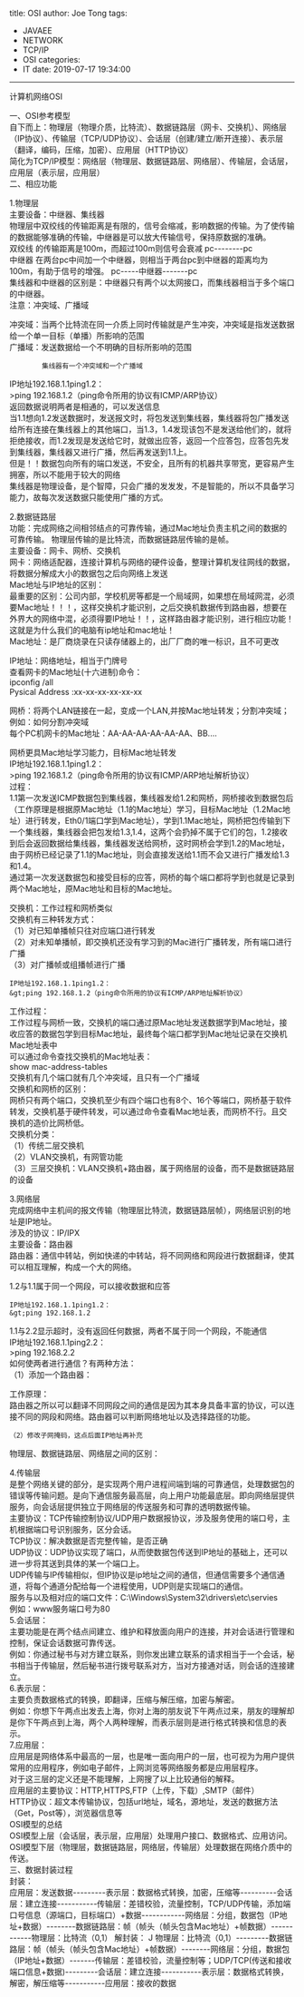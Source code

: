 title: OSI
author: Joe Tong
tags:
  - JAVAEE
  - NETWORK
  - TCP/IP
  - OSI
categories:
  - IT
date: 2019-07-17 19:34:00
---
计算机网络OSI

一、OSI参考模型  
自下而上：物理层（物理介质，比特流）、数据链路层（网卡、交换机）、网络层（IP协议）、传输层（TCP/UDP协议）、会话层（创建/建立/断开连接）、表示层（翻译，编码，压缩，加密）、应用层（HTTP协议）  
简化为TCP/IP模型：网络层（物理层、数据链路层、网络层）、传输层，会话层，应用层（表示层，应用层）  
二、相应功能  

1.物理层  
主要设备：中继器、集线器  
物理层中双绞线的传输距离是有限的，信号会缩减，影响数据的传输。为了使传输的数据能够准确的传输，中继器是可以放大传输信号，保持原数据的准确。  
双绞线 的传输距离是100m，而超过100m则信号会衰减    pc--------pc  
中继器 在两台pc中间加一个中继器，则相当于两台pc到中继器的距离均为100m，有助于信号的增强。    pc-----中继器-------pc  
集线器和中继器的区别是：中继器只有两个以太网接口，而集线器相当于多个端口的中继器。  
注意：冲突域、广播域  

冲突域：当两个比特流在同一介质上同时传输就是产生冲突，冲突域是指发送数据给一个单一目标（单播）所影响的范围  
广播域：发送数据给一个不明确的目标所影响的范围  

            集线器有一个冲突域和一个广播域  

IP地址192.168.1.1ping1.2：  
&gt;ping 192.168.1.2（ping命令所用的协议有ICMP/ARP协议）  
返回数据说明两者是相通的，可以发送信息  
当1.1想向1.2发送数据时，发送报文时，将包发送到集线器，集线器将包广播发送给所有连接在集线器上的其他端口，当1.3，1.4发现该包不是发送给他们的，就将拒绝接收，而1.2发现是发送给它时，就做出应答，返回一个应答包，应答包先发到集线器，集线器又进行广播，然后再发送到1.1上。  
但是！！数据包向所有的端口发送，不安全，且所有的机器共享带宽，更容易产生拥塞，所以不能用于较大的网络  
集线器是物理设备，是个智障，只会广播的发发发，不是智能的，所以不具备学习能力，故每次发送数据只能使用广播的方式。  

2.数据链路层  
功能：完成网络之间相邻结点的可靠传输，通过Mac地址负责主机之间的数据的可靠传输。
物理层传输的是比特流，而数据链路层传输的是帧。  
主要设备：网卡、网桥、交换机  
网卡：网络适配器，连接计算机与网络的硬件设备，整理计算机发往网线的数据，将数据分解成大小的数据包之后向网络上发送  
Mac地址与IP地址的区别：  
    最重要的区别：公司内部，学校机房等都是一个局域网，如果想在局域网混，必须要Mac地址！！！，这样交换机才能识别，之后交换机数据传到路由器，想要在外界大的网络中混，必须得要IP地址！！，这样路由器才能识别，进行相应功能！  
    这就是为什么我们的电脑有ip地址和mac地址！  
Mac地址：是厂商烧录在只读存储器上的，出厂厂商的唯一标识，且不可更改  

IP地址：网络地址，相当于门牌号  
查看网卡的Mac地址(十六进制)命令：  
    ipconfig /all  
    Pysical Address :xx-xx-xx-xx-xx-xx  

网桥：将两个LAN链接在一起，变成一个LAN,并按Mac地址转发；分割冲突域；  
例如：如何分割冲突域  
每个PC机网卡的Mac地址：AA-AA-AA-AA-AA-AA、BB....  


网桥更具Mac地址学习能力，目标Mac地址转发  
    IP地址192.168.1.1ping1.2：  
    &gt;ping 192.168.1.2（ping命令所用的协议有ICMP/ARP地址解析协议）  
 过程：  
    1.1第一次发送ICMP数据包到集线器，集线器发给1.2和网桥，网桥接收到数据包后（工作原理是根据原Mac地址（1.1的Mac地址）学习，目标Mac地址（1.2Mac地址）进行转发，Eth0/1端口学到Mac地址），学到1.1Mac地址，网桥把包传输到下一个集线器，集线器会把包发给1.3,1.4，这两个会扔掉不属于它们的包，1.2接收到后会返回数据给集线器，集线器发送给网桥，这时网桥会学到1.2的Mac地址，由于网桥已经记录了1.1的Mac地址，则会直接发送给1.1而不会又进行广播发给1.3和1.4。  
    通过第一次发送数据包和接受目标的应答，网桥的每个端口都将学到也就是记录到两个Mac地址，原Mac地址和目标的Mac地址。  

交换机：工作过程和网桥类似  
交换机有三种转发方式：   
 （1）对已知单播帧只往对应端口进行转发  
 （2）对未知单播帧，即交换机还没有学习到的Mac进行广播转发，所有端口进行广播  
 （3）对广播帧或组播帧进行广播  

    IP地址192.168.1.1ping1.2：  
    &gt;ping 192.168.1.2（ping命令所用的协议有ICMP/ARP地址解析协议）  
工作过程：  
    工作过程与网桥一致，交换机的端口通过原Mac地址发送数据学到Mac地址，接收应答的数据包学到目标Mac地址，最终每个端口都学到Mac地址记录在交换机Mac地址表中  
    可以通过命令查找交换机的Mac地址表：  
        show mac-address-tables  
    交换机有几个端口就有几个冲突域，且只有一个广播域  
交换机和网桥的区别：  
    网桥只有两个端口，交换机至少有四个端口也有8个、16个等端口，网桥基于软件转发，交换机基于硬件转发，可以通过命令查看Mac地址表，而网桥不行。且交换机的造价比网桥低。  
交换机分类：  
（1）传统二层交换机  
（2）VLAN交换机，有网管功能  
（3）三层交换机：VLAN交换机+路由器，属于网络层的设备，而不是数据链路层的设备  

3.网络层  
完成网络中主机间的报文传输（物理层比特流，数据链路层帧），网络层识别的地址是IP地址。  
涉及的协议：IP/IPX  
主要设备：路由器  
路由器：通信中转站，例如快递的中转站，将不同网络和网段进行数据翻译，使其可以相互理解，构成一个大的网络。  

1.2与1.1属于同一个网段，可以接收数据和应答  

    IP地址192.168.1.1ping1.2：  
    &gt;ping 192.168.1.2  
1.1与2.2显示超时，没有返回任何数据，两者不属于同一个网段，不能通信  
    IP地址192.168.1.1ping2.2：  
    &gt;ping 192.168.2.2  
如何使两者进行通信？有两种方法：  
    （1）添加一个路由器：  


工作原理：  
    路由器之所以可以翻译不同网段之间的通信是因为其本身具备丰富的协议，可以连接不同的网段和网络。路由器可以判断网络地址以及选择路径的功能。  

    （2）修改子网掩码，这点后面IP地址再补充  
物理层、数据链路层、网络层之间的区别：  


4.传输层  
    是整个网络关键的部分，是实现两个用户进程间端到端的可靠通信，处理数据包的错误等传输问题。是向下通信服务最高层，向上用户功能最底层。即向网络层提供服务，向会话层提供独立于网络层的传送服务和可靠的透明数据传输。  
主要协议：TCP传输控制协议/UDP用户数据报协议，涉及服务使用的端口号，主机根据端口号识别服务，区分会话。  
TCP协议：解决数据是否完整传输，是否正确  
UDP协议：UDP协议实现了端口，从而使数据包传送到IP地址的基础上，还可以进一步将其送到具体的某一个端口上。  
UDP传输与IP传输相似，但IP协议是ip地址之间的通信，但通信需要多个通信通道，将每个通道分配给每一个进程使用，UDP则是实现端口的通信。  
服务与以及相对应的端口文件：C:\Windows\System32\drivers\etc\servies  
例如：www服务端口号为80  
5.会话层：  
    主要功能是在两个结点间建立、维护和释放面向用户的连接，并对会话进行管理和控制，保证会话数据可靠传送。  
例如：你通过秘书与对方建立联系，则你发出建立联系的请求相当于一个会话，秘书相当于传输层，然后秘书进行拨号联系对方，当对方接通对话，则会话的连接建立。  
6.表示层：  
    主要负责数据格式的转换，即翻译，压缩与解压缩，加密与解密。  
例如：你想下午两点出发去上海，你对上海的朋友说下午两点过来，朋友的理解却是你下午两点到上海，两个人两种理解，而表示层则是进行格式转换和信息的表示。  
7.应用层：  
    应用层是网络体系中最高的一层，也是唯一面向用户的一层，也可视为为用户提供常用的应用程序，例如电子邮件，上网浏览等网络服务都是应用层程序。  
对于这三层的定义还是不能理解，上网搜了以上比较通俗的解释。  
应用层的主要协议：HTTP,HTTPS,FTP（上传，下载）,SMTP（邮件）  
HTTP协议：超文本传输协议，包括url地址，域名，源地址，发送的数据方法（Get，Post等），浏览器信息等  
OSI模型的总结   
OSI模型上层（会话层，表示层，应用层）处理用户接口、数据格式、应用访问。  
OSI模型下层（物理层，数据链路层，网络层，传输层）处理数据在网络介质中的传送。  
三、数据封装过程  
封装：  
    应用层：发送数据---------表示层：数据格式转换，加密，压缩等----------会话层：建立连接-----------传输层：差错校验，流量控制，TCP/UDP传输，添加端口号信息（源端口，目标端口）+数据------------网络层：分组，数据包（IP地址+数据）--------数据链路层：帧（帧头（帧头包含Mac地址）+帧数据）------------物理层：比特流（0,1）
解封装：    J
    物理层：比特流（0,1）---------数据链路层：帧（帧头（帧头包含Mac地址）+帧数据）--------网络层：分组，数据包（IP地址+数据）-------传输层：差错校验，流量控制等；UDP/TCP(传送和接收端口信息+数据)---------会话层：建立连接-----------表示层：数据格式转换，解密，解压缩等-----------应用层：接收的数据


